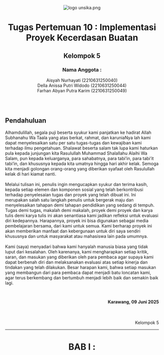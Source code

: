 
<div align='center'>
<img src='https://blogger.googleusercontent.com/img/b/R29vZ2xl/AVvXsEji8e19TWkWr_nRiO6vbzRG2_sXrXJjTEwZVvolrPdBcjRuiKCaThOoCPTE74uM0FqXy9yyWLRiHs3K9-7xARsgmUKtncy1XuITwbihAryixdiX1yzCR03KHC2ZkOViB-fQCUmnoCLpN26VTsQrVCuacGQwOUZ3fGXqSrhrZ4Cw84aiFh0TtCsw5HgH5fK2/s299/log-unsika.png' alt='logo unsika.png'>

<h1>
  Tugas Pertemuan 10 : Implementasi Proyek Kecerdasan Buatan
</h1>
<h2>
  Kelompok 5
</h2>
<h3>
  Nama Anggota : <br>
</h3>
<p>
  Aisyah Nurhayati  (2210631250040) <br>
  Della Anissa Putri Widodo  (2210631250044) <br> 
  Farhan Abyan Putra Karim  (2210631250049) <br>
</p>
</div>
<br><br>
<h2>
  Pendahuluan
</h2>
<p>
  Alhamdulillah, segala puji beserta syukur kami panjatkan ke hadirat Allah Subhanahu Wa Taala yang atas berkat, rahmat, dan karuniaNya lah kami dapat menyelesaikan satu per satu tugas-tugas dan kewajiban kami terhadap ilmu pengetahuan. Shalawat beserta salam tak lupa kami haturkan pula kepada junjungan kita Rasulullah Muhammad Shalallahu Alaihi Wa Salam, pun kepada keluarganya, para sahabatnya, para tabi’in, para tabi’it tabi’in, dan khususnya kepada kita umatnya hingga hari akhir kelak. Semoga kita menjadi golongan orang-orang yang diberikan syafaat oleh Rasulullah kelak di hari kiamat nanti.
<br><br>
  Melalui tulisan ini, penulis ingin mengucapkan syukur dan terima kasih, kepada setiap elemen dan komponen sosial yang telah berkontribusi terhadap penyelesaian tugas dan proyek yang telah dibuat ini. Ini merupakan salah satu langkah penulis untuk bergerak maju dan menyelesaikan tahapan demi tahapan pendidikan yang sedang di tempuh. Tugas demi tugas, makalah demi makalah, proyek demi proyek dan karya tulis demi karya tulis ini akan senantiasa kami jadikan refleksi untuk evaluasi diri kedepannya. Harapannya, proyek ini bisa digunakan sebagai media pembelajaran bersama, dari kami untuk semua. Kami berharap proyek ini akan memberikan manfaat dan kebergunaan untuk diri saya sendiri khususnya dan untuk masyarakat atau mahasiswa lain pada umumnya.
<br><br>
  Kami (saya) menyadari bahwa kami hanyalah manusia biasa yang tidak luput dari kesalahan. Oleh karenanya, kami mengharapkan setiap kritik, saran, dan masukan yang diberikan oleh para pembaca agar supaya kami dapat berbenah diri dan melaksanakan evaluasi atas setiap kinerja dan tindakan yang telah dilakukan. Besar harapan kami, bahwa setiap masukan yang membangun dari para pembaca dapat menjadi batu loncatan kami, agar terus berkembang dan bertumbuh menjadi lebih baik dan semakin baik lagi.
</p>

<br>
<div align='right'>
  <p>
    <b>Karawang, 09 Juni 2025</b>
    <br>
    <br>
    <br>
    <br>
    Kelompok 5
  </p>
</div>

---

<div align='center'>
  <h1>
    BAB I : 
  </h1>
</div>
